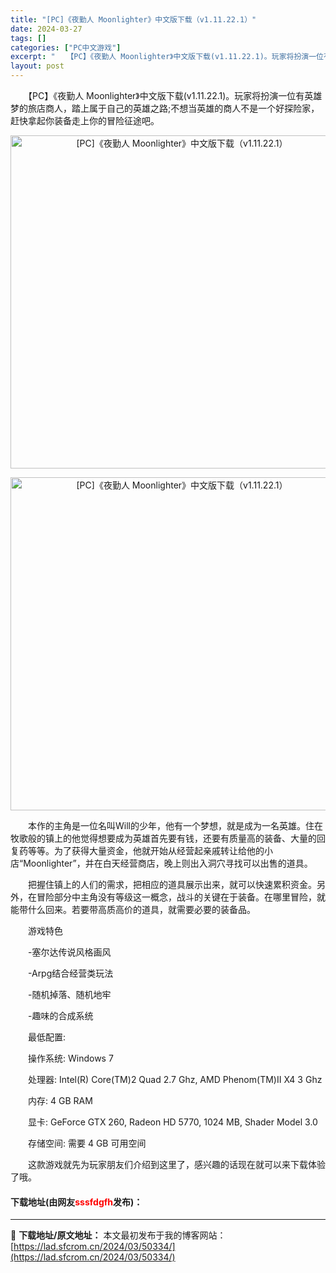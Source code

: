 ```yaml
---
title: "[PC]《夜勤人 Moonlighter》中文版下载（v1.11.22.1）"
date: 2024-03-27
tags: []
categories: ["PC中文游戏"]
excerpt: "　　【PC】《夜勤人 Moonlighter》中文版下载(v1.11.22.1)。玩家将扮演一位有英雄梦的旅店商人，踏上属于自己的英雄之路;不想当英雄的商人不是一个好探险家，赶快拿起你装备走上你的冒险征途吧。 　　本作的主角是一位名叫Will的少年，他有一个梦想，就是成为一名英雄。住在牧歌般的镇上的&hellip;"
layout: post
---
```


 <p>　　【PC】《夜勤人 Moonlighter》中文版下载(v1.11.22.1)。玩家将扮演一位有英雄梦的旅店商人，踏上属于自己的英雄之路;不想当英雄的商人不是一个好探险家，赶快拿起你装备走上你的冒险征途吧。</p> <p align="center"><img align="" border="0" src="https://lad.sfcrom.cn/wp-content/uploads/2024/03/20240327_6603728403650.webp" width="533" alt="[PC]《夜勤人 Moonlighter》中文版下载（v1.11.22.1）" /></p> <p align="center"><img align="" border="0" src="https://lad.sfcrom.cn/wp-content/uploads/2024/03/20240327_6603728456d29.webp" width="533" alt="[PC]《夜勤人 Moonlighter》中文版下载（v1.11.22.1）" /></p> <p>　　本作的主角是一位名叫Will的少年，他有一个梦想，就是成为一名英雄。住在牧歌般的镇上的他觉得想要成为英雄首先要有钱，还要有质量高的装备、大量的回复药等等。为了获得大量资金，他就开始从经营起亲戚转让给他的小店&ldquo;Moonlighter&rdquo;，并在白天经营商店，晚上则出入洞穴寻找可以出售的道具。</p> <p>　　把握住镇上的人们的需求，把相应的道具展示出来，就可以快速累积资金。另外，在冒险部分中主角没有等级这一概念，战斗的关键在于装备。在哪里冒险，就能带什么回来。若要带高质高价的道具，就需要必要的装备品。</p> <p>　　游戏特色</p> <p>　　-塞尔达传说风格画风</p> <p>　　-Arpg结合经营类玩法</p> <p>　　-随机掉落、随机地牢</p> <p>　　-趣味的合成系统</p> <p>　　最低配置:</p> <p>　　操作系统: Windows 7</p> <p>　　处理器: Intel(R) Core(TM)2 Quad 2.7 Ghz, AMD Phenom(TM)II X4 3 Ghz</p> <p>　　内存: 4 GB RAM</p> <p>　　显卡: GeForce GTX 260, Radeon HD 5770, 1024 MB, Shader Model 3.0</p> <p>　　存储空间: 需要 4 GB 可用空间</p> <p>　　这款游戏就先为玩家朋友们介绍到这里了，感兴趣的话现在就可以来下载体验了哦。</p> <p><h4>下载地址(由网友<font color="red">sssfdgfh</font>发布)：</h4></p> 

---
📖 **下载地址/原文地址：** 本文最初发布于我的博客网站：[https://lad.sfcrom.cn/2024/03/50334/](https://lad.sfcrom.cn/2024/03/50334/)
